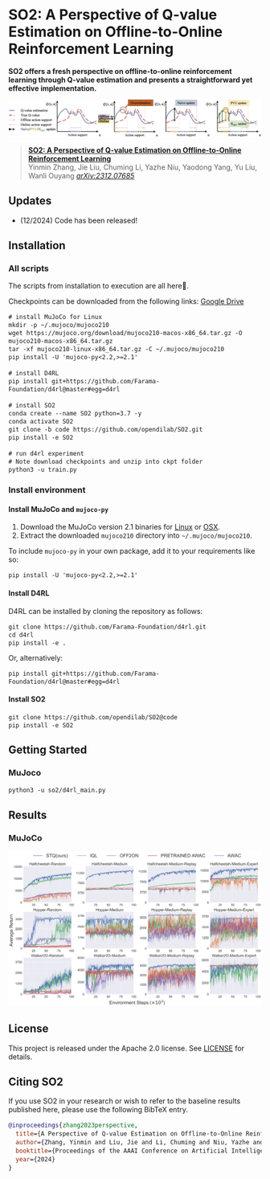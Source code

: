 # SO2: A Perspective of Q-value Estimation on Offline-to-Online Reinforcement Learning

**SO2 offers a fresh perspective on offline-to-online reinforcement learning through Q-value estimation and presents a straightforward yet effective implementation.**

![](assets/SO2.png)

> [**SO2: A Perspective of Q-value Estimation on Offline-to-Online Reinforcement Learning**](https://arxiv.org/abs/2312.07685)               
> Yinmin Zhang, Jie Liu, Chuming Li, Yazhe Niu, Yaodong Yang, Yu Liu, Wanli Ouyang
> *[arXiv:2312.07685](https://arxiv.org/abs/2312.07685)* 

## Updates

- (12/2024) Code has been released!

## Installation

### All scripts

The scripts from installation to execution are all here👏.

Checkpoints can be downloaded from the following links: [Google Drive](https://drive.google.com/file/d/1ShHXQw2ox3F-9WKLOZo8Qnjn0mEtaQdl/view?usp=drive_link)

```
# install MuJoCo for Linux
mkdir -p ~/.mujoco/mujoco210 
wget https://mujoco.org/download/mujoco210-macos-x86_64.tar.gz -O mujoco210-macos-x86_64.tar.gz
tar -xf mujoco210-linux-x86_64.tar.gz -C ~/.mujoco/mujoco210 
pip install -U 'mujoco-py<2.2,>=2.1'

# install D4RL
pip install git+https://github.com/Farama-Foundation/d4rl@master#egg=d4rl

# install SO2
conda create --name SO2 python=3.7 -y
conda activate SO2
git clone -b code https://github.com/opendilab/SO2.git
pip install -e SO2

# run d4rl experiment
# Note download checkpoints and unzip into ckpt folder
python3 -u train.py 
```

### Install environment

#### Install MuJoCo and `mujoco-py`

1. Download the MuJoCo version 2.1 binaries for
   [Linux](https://mujoco.org/download/mujoco210-linux-x86_64.tar.gz) or
   [OSX](https://mujoco.org/download/mujoco210-macos-x86_64.tar.gz).
1. Extract the downloaded `mujoco210` directory into `~/.mujoco/mujoco210`.

To include `mujoco-py` in your own package, add it to your requirements like so:

```
pip install -U 'mujoco-py<2.2,>=2.1'
```

#### Install D4RL

D4RL can be installed by cloning the repository as follows:
```
git clone https://github.com/Farama-Foundation/d4rl.git
cd d4rl
pip install -e .
```

Or, alternatively:
```
pip install git+https://github.com/Farama-Foundation/d4rl@master#egg=d4rl
```

#### Install SO2

```
git clone https://github.com/opendilab/SO2@code
pip install -e SO2
```

## Getting Started

### MuJoco

```
python3 -u so2/d4rl_main.py
```

## Results
### MuJoCo
![](assets/MuJoCo.png)

## License

This project is released under the Apache 2.0 license. See [LICENSE](LICENSE) for details.

## Citing SO2
If you use SO2 in your research or wish to refer to the baseline results published here, please use the following BibTeX entry.

```BibTeX
@inproceedings{zhang2023perspective,
  title={A Perspective of Q-value Estimation on Offline-to-Online Reinforcement Learning},
  author={Zhang, Yinmin and Liu, Jie and Li, Chuming and Niu, Yazhe and Yang, Yaodong and Liu, Yu and Ouyang, Wanli},
  booktitle={Proceedings of the AAAI Conference on Artificial Intelligence},
  year={2024}
}
```
